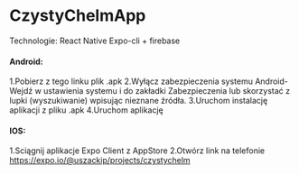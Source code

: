 # CzystyChelmApp

Technologie:
React Native Expo-cli + firebase

#### Android:
1.Pobierz z tego linku plik .apk
2.Wyłącz zabezpieczenia systemu Android- Wejdź w ustawienia systemu i do 
zakładki Zabezpieczenia lub skorzystać z lupki (wyszukiwanie) wpisując nieznane źródła.
3.Uruchom instalację aplikacji z pliku .apk
4.Uruchom aplikację

#### IOS:

1.Sciągnij aplikacje Expo Client z AppStore
2.Otwórz link na telefonie https://expo.io/@uszackip/projects/czystychelm
